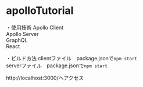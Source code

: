 # apolloTutorial

・使用技術
Apollo Client  
Apollo Server  
GraphQL  
React  

・ビルド方法
clientファイル　package.jsonで`npm start`  
serverファイル　package.jsonで`npm start`  

http://localhost:3000/へアクセス

